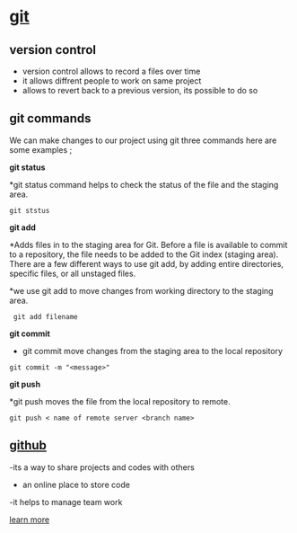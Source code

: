 # [git](https://git-scm.com/)

 ## version control
 
 - version control allows to record a files over time
 - it allows diffrent people to work on same project
 - allows to revert back to a previous version, its possible to do so
 
  ## git commands
  
  We can make changes to our project using git three commands here are some examples ;
  
 **git status**

 *git status command helps to check the status of the file and the staging area.
 
```git ststus```
 
 **git add**
 
*Adds files in  to the staging area for Git. Before a file is available to commit to a repository, the file needs to be added to the Git index (staging area). There are a few different ways to use git add, by adding entire directories, specific files, or all unstaged files.

*we use git add to move changes from working directory to the staging area.

 ``` git add filename```
 
**git commit**

* git commit move changes from the staging area to the local repository

 ```git commit -m "<message>"```
 
 **git push**
 
 *git push moves  the file from the local repository to remote.
 
 ```git push < name of remote server <branch name>```

  ## [github](https://github.com/RomanAyalew)
  
-its a way to share projects and codes with others

- an online place to store code

-it helps to manage team work

[learn more](https://product.hubspot.com/blog/git-and-github-tutorial-for-beginners)